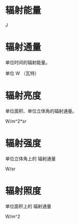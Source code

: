 ﻿

# 辐射能量

J

# 辐射通量

单位时间的辐射能量。

单位 W （瓦特）

# 辐射亮度

单位面积、单位立体角的辐射通量。

W/m^2*sr

# 辐射强度

单位立体角上的 辐射通量

W/sr

# 辐射照度

单位面积上的 辐射通量

W/m^2
